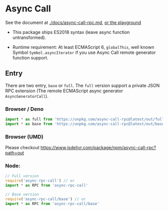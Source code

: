 # Async Call

See the document at [./docs/async-call-rpc.md](https://jack-works.github.io/async-call/async-call-rpc.html), [or the playground](https://jack-works.github.io/async-call/async-call-rpc.html)

-   This package ships ES2018 syntax (leave async function untransformed).

-   Runtime requirement: At least ECMAScript 6, `globalThis`, well known Symbol `Symbol.asyncIterator` if you use Async Call remote generator function support.

## Entry

There are two entry, `base` or `full`. The `full` version support a private JSON RPC extension (The remote ECMAScript async generator `AsyncGeneratorCall`).

### Browser / Deno

```js
import * as full from 'https://unpkg.com/async-call-rpc@latest/out/full.mjs'
import * as base from 'https://unpkg.com/async-call-rpc@latest/out/base.mjs'
```

### Browser (UMD)

Please checkout https://www.jsdelivr.com/package/npm/async-call-rpc?path=out

### Node:

```js
// Full version
require('async-rpc-call') // or
import * as RPC from 'async-rpc-call'

// Base version
require('async-rpc-call/base') // or
import * as RPC from 'async-rpc-call/base'
```
